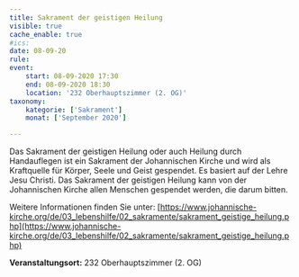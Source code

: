 ```yaml
---
title: Sakrament der geistigen Heilung
visible: true
cache_enable: true
#ics: 
date: 08-09-20
rule: 
event:
	start: 08-09-2020 17:30
	end: 08-09-2020 18:30
	location: '232 Oberhauptszimmer (2. OG)'
taxonomy:
	kategorie: ['Sakrament']
	monat: ['September 2020']

---
```

Das Sakrament der geistigen Heilung oder auch Heilung durch Handauflegen ist ein Sakrament der Johannischen Kirche und wird als Kraftquelle für Körper, Seele und Geist gespendet. Es basiert auf der Lehre Jesu Christi. Das Sakrament der geistigen Heilung kann von der Johannischen Kirche allen Menschen gespendet werden, die darum bitten.

Weitere Informationen finden Sie unter:
[https://www.johannische-kirche.org/de/03_lebenshilfe/02_sakramente/sakrament_geistige_heilung.php](https://www.johannische-kirche.org/de/03_lebenshilfe/02_sakramente/sakrament_geistige_heilung.php)



**Veranstaltungsort:** 232 Oberhauptszimmer (2. OG)


